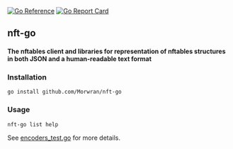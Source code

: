 [![Go Reference](https://pkg.go.dev/badge/github.com/Morwran/nft-go.svg)](https://pkg.go.dev/github.com/Morwran/nft-go)
[![Go Report Card](https://goreportcard.com/badge/github.com/Morwran/nft-go)](https://goreportcard.com/report/github.com/Morwran/nft-go)

## nft-go
#### The nftables client and libraries for representation of nftables structures in both JSON and a human-readable text format

### Installation
    go install github.com/Morwran/nft-go

### Usage
    nft-go list help

See [encoders_test.go](nftenc/encoders_test.go) for more details.